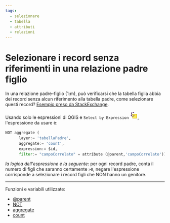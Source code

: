 ```yaml
---
tags:
  - selezionare
  - tabella
  - attributi
  - relazioni
---
```


# Selezionare i record senza riferimenti in una relazione padre figlio

In una relazione padre-figlio (1:m), può verificarsi che la tabella figlia abbia dei record senza alcun riferimento alla tabella padre, come selezionare questi record?  [Esempio preso da StackExchange](https://gis.stackexchange.com/questions/432303/filtering-missing-corresponding-values-in-1-to-n-relationship-in-qgis).

Usando solo le espressioni di QGIS e `Select by Expression` ![](../img/icon/mIconExpressionSelect.png), l'espressione da usare è:

```py
NOT aggregate (
      layer:= 'tabellaPadre',
      aggregate:= 'count',
      expression:= $id,
      filter:= "campoCorrelato" = attribute (@parent,'campoCorrelato'))> 0
```

_la logica dell'espressione è la seguente_: per ogni record padre, conta il numero di figli che saranno certamente `>0`, negare l'espressione corrisponde a selezionare i record figli che NON hanno un genitore.

---

Funzioni e variabili utilizzate:

* [@parent](../gr_funzioni/variabili/parent.md/)
* [NOT](../gr_funzioni/array/array_unico.md#array_agg)
* [aggregate](../gr_funzioni/aggrega/aggrega_unico.md/#aggregate)
* [count](../gr_funzioni/aggrega/aggrega_unico.md#count)

